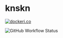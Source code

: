 # knskn

[![dockeri.co](https://dockeri.co/image/tattsun/knskn)](https://hub.docker.com/r/tattsun/knskn)

![GitHub Workflow Status](https://img.shields.io/github/workflow/status/tattsun/knskn/Build%20and%20push%20image%20to%20Docker%20Hub)